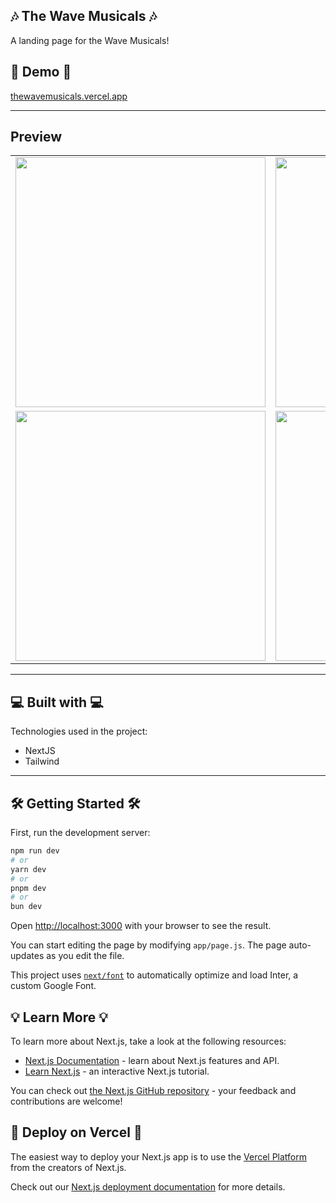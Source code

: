 ## 🎶 The Wave Musicals 🎶
A landing page for the Wave Musicals!

## 🚀 Demo 🚀
[thewavemusicals.vercel.app](thewavemusicals.vercel.app)

<hr>

## Preview

<table align="center">
  <tr>
    <td>
    <img src="https://github.com/smilewithkhushi/thewavemusicals/assets/102166679/8e595988-9a4a-4778-b34c-0cf8bca93b75" width=400>
    </td>
    <td>
    <img src="https://github.com/smilewithkhushi/thewavemusicals/assets/102166679/c3653281-00e4-4b3c-9303-83f7cdfd68b0" width=400>
    </td>
  </tr>
<tr>
    <td>
    <img src="https://github.com/smilewithkhushi/thewavemusicals/assets/102166679/865d0292-682b-4086-9c6e-32523ea8eb46" width=400>
</td>
  <td>
    <img src="https://github.com/smilewithkhushi/thewavemusicals/assets/102166679/19df3d68-a196-4d58-a873-3e45e8142198" width=400>

  </td>
  </tr>
</table>

  
<hr>

## 💻 Built with 💻

Technologies used in the project:

*   NextJS
*   Tailwind
  
<hr>

## 🛠️ Getting Started 🛠️

First, run the development server:

```bash
npm run dev
# or
yarn dev
# or
pnpm dev
# or
bun dev
```

Open [http://localhost:3000](http://localhost:3000) with your browser to see the result.

You can start editing the page by modifying `app/page.js`. The page auto-updates as you edit the file.

This project uses [`next/font`](https://nextjs.org/docs/basic-features/font-optimization) to automatically optimize and load Inter, a custom Google Font.

## 💡 Learn More 💡

To learn more about Next.js, take a look at the following resources:

- [Next.js Documentation](https://nextjs.org/docs) - learn about Next.js features and API.
- [Learn Next.js](https://nextjs.org/learn) - an interactive Next.js tutorial.

You can check out [the Next.js GitHub repository](https://github.com/vercel/next.js/) - your feedback and contributions are welcome!

## 🏴 Deploy on Vercel 🏴

The easiest way to deploy your Next.js app is to use the [Vercel Platform](https://vercel.com/new?utm_medium=default-template&filter=next.js&utm_source=create-next-app&utm_campaign=create-next-app-readme) from the creators of Next.js.

Check out our [Next.js deployment documentation](https://nextjs.org/docs/deployment) for more details.
